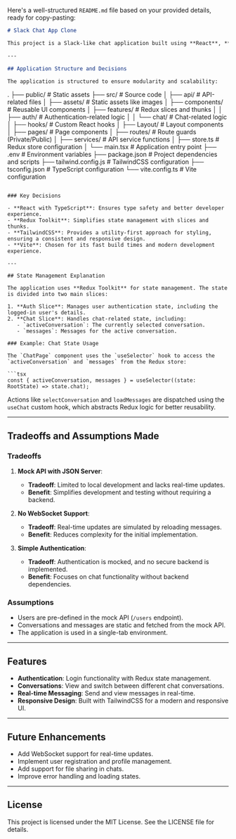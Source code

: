 <!-- # React + TypeScript + Vite

This template provides a minimal setup to get React working in Vite with HMR and some ESLint rules.

Currently, two official plugins are available:

- [@vitejs/plugin-react](https://github.com/vitejs/vite-plugin-react/blob/main/packages/plugin-react/README.md) uses [Babel](https://babeljs.io/) for Fast Refresh
- [@vitejs/plugin-react-swc](https://github.com/vitejs/vite-plugin-react-swc) uses [SWC](https://swc.rs/) for Fast Refresh

## Expanding the ESLint configuration

If you are developing a production application, we recommend updating the configuration to enable type-aware lint rules:

```js
export default tseslint.config({
  extends: [
    // Remove ...tseslint.configs.recommended and replace with this
    ...tseslint.configs.recommendedTypeChecked,
    // Alternatively, use this for stricter rules
    ...tseslint.configs.strictTypeChecked,
    // Optionally, add this for stylistic rules
    ...tseslint.configs.stylisticTypeChecked,
  ],
  languageOptions: {
    // other options...
    parserOptions: {
      project: ['./tsconfig.node.json', './tsconfig.app.json'],
      tsconfigRootDir: import.meta.dirname,
    },
  },
})
```

You can also install [eslint-plugin-react-x](https://github.com/Rel1cx/eslint-react/tree/main/packages/plugins/eslint-plugin-react-x) and [eslint-plugin-react-dom](https://github.com/Rel1cx/eslint-react/tree/main/packages/plugins/eslint-plugin-react-dom) for React-specific lint rules:

```js
// eslint.config.js
import reactX from 'eslint-plugin-react-x'
import reactDom from 'eslint-plugin-react-dom'

export default tseslint.config({
  plugins: {
    // Add the react-x and react-dom plugins
    'react-x': reactX,
    'react-dom': reactDom,
  },
  rules: {
    // other rules...
    // Enable its recommended typescript rules
    ...reactX.configs['recommended-typescript'].rules,
    ...reactDom.configs.recommended.rules,
  },
})
```
# slack-app-demo -->

Here's a well-structured `README.md` file based on your provided details, ready for copy-pasting:

```markdown
# Slack Chat App Clone

This project is a Slack-like chat application built using **React**, **TypeScript**, **Redux Toolkit**, **TailwindCSS**, and **Vite**. It provides a real-time chat experience with features like conversation switching and responsive design.

---

## Application Structure and Decisions

The application is structured to ensure modularity and scalability:
```

. ├── public/ # Static assets ├── src/ # Source code │ ├── api/ # API-related files │ ├── assets/ # Static assets like images │ ├── components/ # Reusable UI components │ ├── features/ # Redux slices and thunks │ │ ├── auth/ # Authentication-related logic │ │ └── chat/ # Chat-related logic │ ├── hooks/ # Custom React hooks │ ├── Layout/ # Layout components │ ├── pages/ # Page components │ ├── routes/ # Route guards (Private/Public) │ ├── services/ # API service functions │ ├── store.ts # Redux store configuration │ └── main.tsx # Application entry point ├── .env # Environment variables ├── package.json # Project dependencies and scripts ├── tailwind.config.js # TailwindCSS configuration ├── tsconfig.json # TypeScript configuration └── vite.config.ts # Vite configuration

````

### Key Decisions

- **React with TypeScript**: Ensures type safety and better developer experience.
- **Redux Toolkit**: Simplifies state management with slices and thunks.
- **TailwindCSS**: Provides a utility-first approach for styling, ensuring a consistent and responsive design.
- **Vite**: Chosen for its fast build times and modern development experience.

---

## State Management Explanation

The application uses **Redux Toolkit** for state management. The state is divided into two main slices:

1. **Auth Slice**: Manages user authentication state, including the logged-in user's details.
2. **Chat Slice**: Handles chat-related state, including:
   - `activeConversation`: The currently selected conversation.
   - `messages`: Messages for the active conversation.

### Example: Chat State Usage

The `ChatPage` component uses the `useSelector` hook to access the `activeConversation` and `messages` from the Redux store:

```tsx
const { activeConversation, messages } = useSelector((state: RootState) => state.chat);
````

Actions like `selectConversation` and `loadMessages` are dispatched using the `useChat` custom hook, which abstracts Redux logic for better reusability.

---

## Tradeoffs and Assumptions Made

### Tradeoffs

1. **Mock API with JSON Server**:

   - **Tradeoff**: Limited to local development and lacks real-time updates.
   - **Benefit**: Simplifies development and testing without requiring a backend.

2. **No WebSocket Support**:

   - **Tradeoff**: Real-time updates are simulated by reloading messages.
   - **Benefit**: Reduces complexity for the initial implementation.

3. **Simple Authentication**:
   - **Tradeoff**: Authentication is mocked, and no secure backend is implemented.
   - **Benefit**: Focuses on chat functionality without backend dependencies.

### Assumptions

- Users are pre-defined in the mock API (`/users` endpoint).
- Conversations and messages are static and fetched from the mock API.
- The application is used in a single-tab environment.

---

## Features

- **Authentication**: Login functionality with Redux state management.
- **Conversations**: View and switch between different chat conversations.
- **Real-time Messaging**: Send and view messages in real-time.
- **Responsive Design**: Built with TailwindCSS for a modern and responsive UI.

---

## Future Enhancements

- Add WebSocket support for real-time updates.
- Implement user registration and profile management.
- Add support for file sharing in chats.
- Improve error handling and loading states.

---

## License

This project is licensed under the MIT License. See the LICENSE file for details.
